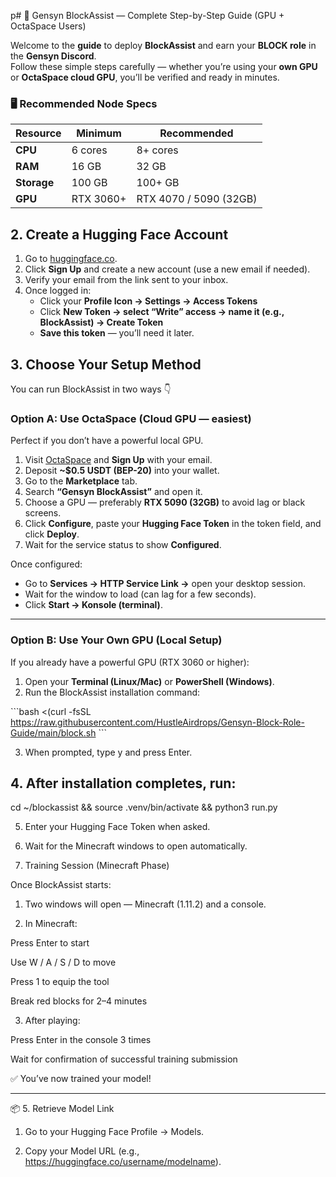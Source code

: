 p# 🧠 Gensyn BlockAssist — Complete Step-by-Step Guide (GPU + OctaSpace Users)

Welcome to the **guide** to deploy **BlockAssist** and earn your **BLOCK role** in the **Gensyn Discord**.  
Follow these simple steps carefully — whether you’re using your **own GPU** or **OctaSpace cloud GPU**, you’ll be verified and ready in minutes.

### 🖥️ Recommended Node Specs

| Resource | Minimum | Recommended |
|-----------|----------|-------------|
| **CPU** | 6 cores | 8+ cores |
| **RAM** | 16 GB | 32 GB |
| **Storage** | 100 GB | 100+ GB |
| **GPU** | RTX 3060+ | RTX 4070 / 5090 (32GB) |


## 2. Create a Hugging Face Account

1. Go to [huggingface.co](https://huggingface.co).  
2. Click **Sign Up** and create a new account (use a new email if needed).  
3. Verify your email from the link sent to your inbox.  
4. Once logged in:  
   - Click your **Profile Icon → Settings → Access Tokens**  
   - Click **New Token → select “Write” access → name it (e.g., BlockAssist) → Create Token**  
   - **Save this token** — you’ll need it later.

## 3. Choose Your Setup Method

You can run BlockAssist in two ways 👇

### Option A: Use OctaSpace (Cloud GPU — easiest)

Perfect if you don’t have a powerful local GPU.

1. Visit [OctaSpace](https://octaspace.com) and **Sign Up** with your email.  
2. Deposit **~$0.5 USDT (BEP-20)** into your wallet.  
3. Go to the **Marketplace** tab.  
4. Search **“Gensyn BlockAssist”** and open it.  
5. Choose a GPU — preferably **RTX 5090 (32GB)** to avoid lag or black screens.  
6. Click **Configure**, paste your **Hugging Face Token** in the token field, and click **Deploy**.  
7. Wait for the service status to show **Configured**.  

Once configured:
- Go to **Services → HTTP Service Link →** open your desktop session.  
- Wait for the window to load (can lag for a few seconds).  
- Click **Start → Konsole (terminal)**.

---

### Option B: Use Your Own GPU (Local Setup)

If you already have a powerful GPU (RTX 3060 or higher):

1. Open your **Terminal (Linux/Mac)** or **PowerShell (Windows)**.  
2. Run the BlockAssist installation command:

\`\`\`bash <(curl -fsSL https://raw.githubusercontent.com/HustleAirdrops/Gensyn-Block-Role-Guide/main/block.sh \`\`\`


3. When prompted, type y and press Enter.

## 4. After installation completes, run:

cd ~/blockassist && source .venv/bin/activate && python3 run.py

5. Enter your Hugging Face Token when asked.

6. Wait for the Minecraft windows to open automatically.

4. Training Session (Minecraft Phase)

Once BlockAssist starts:

1. Two windows will open — Minecraft (1.11.2) and a console.


2. In Minecraft:

Press Enter to start

Use W / A / S / D to move

Press 1 to equip the tool

Break red blocks for 2–4 minutes



3. After playing:

Press Enter in the console 3 times

Wait for confirmation of successful training submission




✅ You’ve now trained your model!


---

📦 5. Retrieve Model Link

1. Go to your Hugging Face Profile → Models.


2. Copy your Model URL (e.g., https://huggingface.co/username/modelname).
